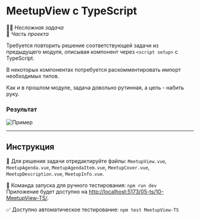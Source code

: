 # MeetupView с TypeScript

👶🏻 _Несложная задача_\
💼 _Часть проекта_

<!--start_statement-->

Требуется повторить решение соответствующей задачи из предыдущего модуля, описывая компонент через `<script setup>` с
TypeScript.

В некоторых компонентах потребуется раскомментировать импорт необходимых типов.

Как и в прошлом модуле, задача довольно рутинная, а цель - набить руку.

### Результат

<img src="https://i.imgur.com/IFoy5Z3.png" alt="Пример" />

<!--end_statement-->

---

## Инструкция

📝 Для решения задачи отредактируйте файлы: `MeetupView.vue`, `MeetupAgenda.vue`, `MeetupAgendaItem.vue`,
`MeetupCover.vue`, `MeetupDescription.vue`, `MeetupInfo.vue`.

🚀 Команда запуска для ручного тестирования: `npm run dev`\
Приложение будет доступно на
[http://localhost:5173/05-ts/10-MeetupView-TS/](http://localhost:5173/05-ts/10-MeetupView-TS/).

✅ Доступно автоматическое тестирование: `npm test MeetupView-TS`

